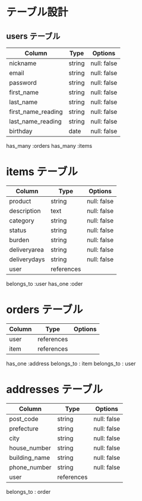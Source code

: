 # テーブル設計

## users テーブル

| Column             | Type   | Options     |
| ------------------ | ------ | ----------- |
| nickname           | string | null: false |
| email              | string | null: false |
| password           | string | null: false |
| first_name         | string | null: false |
| last_name          | string | null: false |
| first_name_reading | string | null: false |
| last_name_reading  | string | null: false |
| birthday           | date   | null: false |

has_many :orders
has_many :items

# items テーブル

| Column       | Type       | Options     |
| ------------ | ---------- | ----------- |
| product      | string     | null: false |
| description  | text       | null: false |
| category     | string     | null: false |
| status       | string     | null: false |
| burden       | string     | null: false |
| deliveryarea | string     | null: false |
| deliverydays | string     | null: false |
| user         | references |             |

belongs_to :user
has_one :oder


# orders テーブル

| Column    | Type       | Options     |
| --------- | ---------- | ----------- |
| user      | references |             |
| item      | references |             |

has_one :address
belongs_to : item
belongs_to : user


# addresses テーブル

| Column       | Type       | Options     |
| ------------ | ---------- | ----------- |
| post_code    | string     | null: false |
| prefecture   | string     | null: false |
| city         | string     | null: false |
| house_number | string     | null: false |
| building_name| string     | null: false |
| phone_number | string     | null: false |
| user         | references |             |

belongs_to : order
